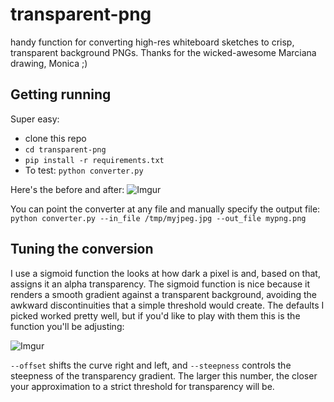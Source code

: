 # transparent-png
handy function for converting high-res whiteboard sketches to crisp, transparent background PNGs. Thanks for the wicked-awesome Marciana drawing, Monica ;) 

## Getting running
Super easy: 
* clone this repo
* `cd transparent-png`
* `pip install -r requirements.txt`
* To test: `python converter.py`

Here's the before and after: 
![Imgur](https://imgur.com/cG8mXD1)

You can point the converter at any file and manually specify the output file: `python converter.py --in_file /tmp/myjpeg.jpg --out_file mypng.png` 

## Tuning the conversion
I use a sigmoid function the looks at how dark a pixel is and, based on that, assigns it an alpha transparency. The sigmoid function is nice because it renders a smooth gradient against a transparent background, avoiding the awkward discontinuities that a simple threshold would create. The defaults I picked worked pretty well, but if you'd like to play with them this is the function you'll be adjusting:

![Imgur](https://i.imgur.com/epNzyaz.png)

`--offset` shifts the curve right and left, and `--steepness` controls the steepness of the transparency gradient. The larger this number, the closer your approximation to a strict threshold for transparency will be. 
